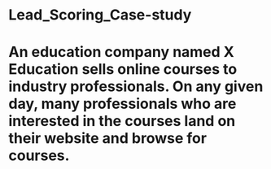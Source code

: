 # Lead_Scoring_Case-study
# An education company named X Education sells online courses to industry professionals. On any given day, many professionals who are interested in the courses land on their website and browse for courses.
